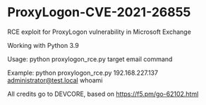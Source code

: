 # ProxyLogon-CVE-2021-26855
RCE exploit for ProxyLogon vulnerability in Microsoft Exchange

Working with Python 3.9

Usage:    python proxylogon_rce.py target email command

Example:  python proxylogon_rce.py 192.168.227.137 administrator@test.local whoami


All credits go to DEVCORE, based on https://f5.pm/go-62102.html
